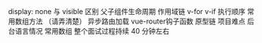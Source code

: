 <!--
 * @Author: Richard Chiang
 * @Date: 2021-03-18 17:16:03
 * @LastEditor: Richard Chiang
 * @LastEditTime: 2021-03-18 17:22:22
 * @Email: 19875991227@163.com
 * @Description: 
-->
display: none 与 visible 区别
父子组件生命周期
作用域链
v-for v-if 执行顺序
常用数组方法 （请弄清楚）
异步路由加载
vue-router钩子函数
原型链
项目难点
后台语言情况
常用数组
整个面试过程持续 40 分钟左右

